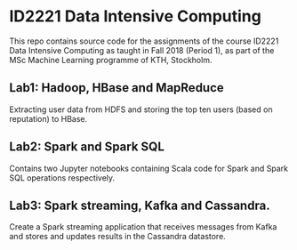 # ID2221 Data Intensive Computing

This repo contains source code for the assignments of the course ID2221 Data Intensive Computing as taught in Fall 2018 (Period 1), as part of the MSc Machine Learning programme of KTH, Stockholm.  

## Lab1: Hadoop, HBase and MapReduce

Extracting user data from HDFS and storing the top ten users (based on reputation) to HBase. 

## Lab2: Spark and Spark SQL  

Contains two Jupyter notebooks containing Scala code for Spark and Spark SQL operations respectively.  

## Lab3: Spark streaming, Kafka and Cassandra. 

Create a Spark streaming application that receives messages from Kafka and stores and updates results in the Cassandra datastore.

